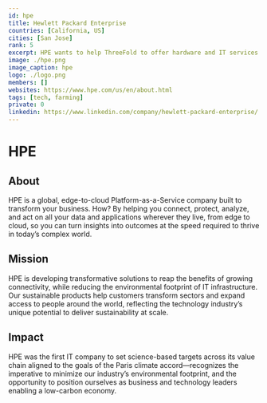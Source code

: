 ```yaml
---
id: hpe
title: Hewlett Packard Enterprise
countries: [California, US]
cities: [San Jose]
rank: 5
excerpt: HPE wants to help ThreeFold to offer hardware and IT services to the community.
image: ./hpe.png
image_caption: hpe
logo: ./logo.png
members: []
websites: https://www.hpe.com/us/en/about.html
tags: [tech, farming]
private: 0
linkedin: https://www.linkedin.com/company/hewlett-packard-enterprise/
---
```



# HPE

## About
HPE is a global, edge-to-cloud Platform-as-a-Service company built to transform your business. How? By helping you connect, protect, analyze, and act on all your data and applications wherever they live, from edge to cloud, so you can turn insights into outcomes at the speed required to thrive in today’s complex world.

## Mission
HPE is developing transformative solutions to reap the benefits of growing connectivity, while reducing the environmental footprint of IT infrastructure. Our sustainable products help customers transform sectors and expand access to people around the world, reflecting the technology industry’s unique potential to deliver sustainability at scale.

## Impact
HPE was the first IT company to set science-based targets across its value chain aligned to the goals of the Paris climate accord—recognizes the imperative to minimize our industry’s environmental footprint, and the opportunity to position ourselves as business and technology leaders enabling a low-carbon economy.


